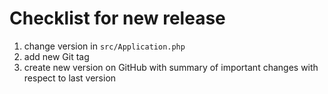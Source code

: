 # Checklist for new release

1. change version in `src/Application.php`
2. add new Git tag
3. create new version on GitHub with summary of important changes with respect to last version
